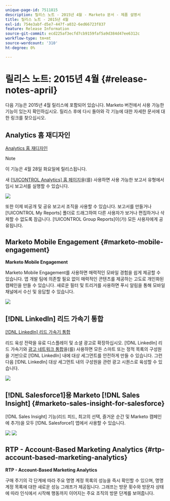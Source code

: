 ```yaml
---
unique-page-id: 7511815
description: 릴리스 노트 - 2015년 4월 - Marketo 문서 - 제품 설명서
title: 릴리스 노트 - 2015년 4월
exl-id: 754e3abf-d5e7-447f-a032-6ed66723f837
feature: Release Information
source-git-commit: ecd225af3ecfd7cb9159faf5a9d384d47ee6312c
workflow-type: tm+mt
source-wordcount: '310'
ht-degree: 0%

---
```


# 릴리스 노트: 2015년 4월 {#release-notes-april}

다음 기능은 2015년 4월 릴리스에 포함되어 있습니다. Marketo 버전에서 사용 가능한 기능이 있는지 확인하십시오. 릴리스 후에 다시 돌아와 각 기능에 대한 자세한 문서에 대한 링크를 찾으십시오.

## Analytics 홈 재디자인

[Analytics 홈 재디자인](/help/marketo/product-docs/reporting/basic-reporting/creating-reports/navigating-the-analytics-home-page.md)

>[!NOTE]
>
>이 기능은 4월 28일 화요일에 릴리스됩니다.

새 [[!UICONTROL Analytics] 홈 페이지](/help/marketo/product-docs/reporting/basic-reporting/creating-reports/navigating-the-analytics-home-page.md)을(를) 사용하면 사용 가능한 보고서 유형에서 임시 보고서를 실행할 수 있습니다.

![](assets/image2015-4-20-11-3a18-3a8.png)

또한 이제 비공개 및 공유 보고서 조직을 사용할 수 있습니다. 보고서를 만들거나 [!UICONTROL My Reports] 폴더로 드래그하여 다른 사용자가 보거나 편집하거나 삭제할 수 없도록 잠급니다. [!UICONTROL Group Reports]이(가) 모든 사용자에게 공유됩니다.

## Marketo Mobile Engagement {#marketo-mobile-engagement}

**Marketo Mobile Engagement**

Marketo Mobile Engagement를 사용하면 매력적인 모바일 경험을 쉽게 제공할 수 있습니다. 앱 개발 팀에 의존할 필요 없이 매력적인 콘텐츠를 제공하는 고도로 개인화된 캠페인을 만들 수 있습니다. 새로운 필터 및 트리거를 사용하면 푸시 알림을 통해 모바일 채널에서 수신 및 응답할 수 있습니다.

![](assets/image2015-4-20-11-3a16-3a55.png)

## [!DNL LinkedIn] 리드 가속기 통합

[[!DNL LinkedIn] 리드 가속기 통합](/help/marketo/product-docs/demand-generation/social/social-functions/use-a-marketo-list-or-smart-list-as-a-linkedin-audience-segment.md)

리드 육성 전략을 유료 디스플레이 및 소셜 광고로 확장하십시오. [!DNL LinkedIn] 리드 가속기와 [광고 네트워크 통합](/help/marketo/product-docs/demand-generation/ad-network-integrations/add-linkedin-matched-audiences-as-a-launchpoint-service.md)을(를) 사용하면 모든 스마트 또는 정적 목록의 구성원을 기반으로 [!DNL LinkedIn] 내에 대상 세그먼트를 안전하게 만들 수 있습니다. 그런 다음 [!DNL LinkedIn] 대상 세그먼트 내의 구성원을 관련 광고 시퀀스로 육성할 수 있습니다.

![](assets/image2015-4-20-11-3a3-3a27.png)

## [!DNL Salesforce1]용 Marketo [!DNL Sales Insight] {#marketo-sales-insight-for-salesforce}

[!DNL Sales Insight] 기능(리드 피드, 최고의 선택, 즐거운 순간 및 Marketo 캠페인에 추가)을 모두 [!DNL Salesforce1] 앱에서 사용할 수 있습니다.

![](assets/image2015-4-20-11-3a11-3a37.png) ![](assets/image2015-4-20-11-3a15-3a16.png)

## RTP - Account-Based Marketing Analytics {#rtp-account-based-marketing-analytics}

**RTP - Account-Based Marketing Analytics**

구매 주기의 각 단계에 따라 주요 명명 계정 목록의 성능을 즉시 확인할 수 있으며, 명명 계정 목록에 대한 새로운 성능 그래프가 제공됩니다. 그래프는 방문 횟수와 방문자 상태에 따라 인식에서 시작해 행동까지 이어지는 주요 조직의 방문 단계를 보여줍니다.
